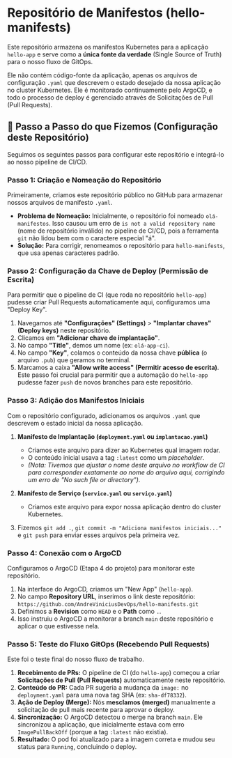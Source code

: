 # Repositório de Manifestos (hello-manifests)

Este repositório armazena os manifestos Kubernetes para a aplicação `hello-app` e serve como a **única fonte da verdade** (Single Source of Truth) para o nosso fluxo de GitOps.

Ele não contém código-fonte da aplicação, apenas os arquivos de configuração `.yaml` que descrevem o estado desejado da nossa aplicação no cluster Kubernetes. Ele é monitorado continuamente pelo ArgoCD, e todo o processo de deploy é gerenciado através de Solicitações de Pull (Pull Requests).

## 🚀 Passo a Passo do que Fizemos (Configuração deste Repositório)

Seguimos os seguintes passos para configurar este repositório e integrá-lo ao nosso pipeline de CI/CD.

### Passo 1: Criação e Nomeação do Repositório

Primeiramente, criamos este repositório público no GitHub para armazenar nossos arquivos de manifesto `.yaml`.

* **Problema de Nomeação:** Inicialmente, o repositório foi nomeado `olá-manifestos`. Isso causou um erro de `is not a valid repository name` (nome de repositório inválido) no pipeline de CI/CD, pois a ferramenta `git` não lidou bem com o caractere especial "á".
* **Solução:** Para corrigir, renomeamos o repositório para `hello-manifests`, que usa apenas caracteres padrão.

### Passo 2: Configuração da Chave de Deploy (Permissão de Escrita)

Para permitir que o pipeline de CI (que roda no repositório `hello-app`) pudesse criar Pull Requests automaticamente aqui, configuramos uma "Deploy Key".

1.  Navegamos até **"Configurações" (Settings)** > **"Implantar chaves" (Deploy keys)** neste repositório.
2.  Clicamos em **"Adicionar chave de implantação"**.
3.  No campo **"Title"**, demos um nome (ex: `olá-app-ci`).
4.  No campo **"Key"**, colamos o conteúdo da nossa chave **pública** (o arquivo `.pub`) que geramos no terminal.
5.  Marcamos a caixa **"Allow write access" (Permitir acesso de escrita)**. Este passo foi crucial para permitir que a automação do `hello-app` pudesse fazer `push` de novos branches para este repositório.

### Passo 3: Adição dos Manifestos Iniciais

Com o repositório configurado, adicionamos os arquivos `.yaml` que descrevem o estado inicial da nossa aplicação.

1.  **Manifesto de Implantação (`deployment.yaml` ou `implantacao.yaml`)**
    * Criamos este arquivo para dizer ao Kubernetes qual imagem rodar.
    * O conteúdo inicial usava a tag `:latest` como um *placeholder*.
    * *(Nota: Tivemos que ajustar o nome deste arquivo no workflow de CI para corresponder exatamente ao nome do arquivo aqui, corrigindo um erro de "No such file or directory").*

2.  **Manifesto de Serviço (`service.yaml` ou `serviço.yaml`)**
    * Criamos este arquivo para expor nossa aplicação dentro do cluster Kubernetes.

3.  Fizemos `git add .`, `git commit -m "Adiciona manifestos iniciais..."` e `git push` para enviar esses arquivos pela primeira vez.

### Passo 4: Conexão com o ArgoCD

Configuramos o ArgoCD (Etapa 4 do projeto) para monitorar este repositório.

1.  Na interface do ArgoCD, criamos um "New App" (`hello-app`).
2.  No campo **Repository URL**, inserimos o link deste repositório: `https://github.com/AndreViniciusDevOps/hello-manifests.git`
3.  Definimos a **Revision** como `HEAD` e o **Path** como `.`.
4.  Isso instruiu o ArgoCD a monitorar a branch `main` deste repositório e aplicar o que estivesse nela.

### Passo 5: Teste do Fluxo GitOps (Recebendo Pull Requests)

Este foi o teste final do nosso fluxo de trabalho.

1.  **Recebimento de PRs:** O pipeline de CI (do `hello-app`) começou a criar **Solicitações de Pull (Pull Requests)** automaticamente neste repositório.
2.  **Conteúdo do PR:** Cada PR sugeria a mudança da `image:` no `deployment.yaml` para uma nova tag SHA (ex: `sha-df78332`).
3.  **Ação de Deploy (Merge):** Nós **mesclamos (merged)** manualmente a solicitação de pull mais recente para aprovar o deploy.
4.  **Sincronização:** O ArgoCD detectou o merge na branch `main`. Ele sincronizou a aplicação, que inicialmente estava com erro `ImagePullBackOff` (porque a tag `:latest` não existia).
5.  **Resultado:** O pod foi atualizado para a imagem correta e mudou seu status para `Running`, concluindo o deploy.
